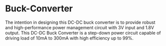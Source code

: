 # Buck-Converter

The intention in designing this DC-DC buck converter is to provide robust and high-performance power management circuit with 3V input and 1.8V output. This DC-DC Buck Converter is a step-down power circuit capable of driving load of 10mA to 300mA with high efficiency up to 99%.
